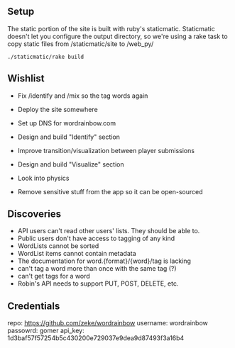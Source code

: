 Setup
-----

The static portion of the site is built with ruby's staticmatic.
Staticmatic doesn't let you configure the output directory, so we're using 
a rake task to copy static files from /staticmatic/site to /web_py/

	./staticmatic/rake build

Wishlist
--------

* Fix /identify and /mix so the tag words again
* Deploy the site somewhere
* Set up DNS for wordrainbow.com

* Design and build "Identify" section
* Improve transition/visualization between player submissions
* Design and build "Visualize" section
* Look into physics

* Remove sensitive stuff from the app so it can be open-sourced

Discoveries
-----------

* API users can't read other users' lists. They should be able to.
* Public users don't have access to tagging of any kind
* WordLists cannot be sorted
* WordList items cannot contain metadata
* The documentation for word.{format}/{word}/tag is lacking
* can't tag a word more than once with the same tag (?)
* can't get tags for a word
* Robin's API needs to support PUT, POST, DELETE, etc.

Credentials
-----------

repo: https://github.com/zeke/wordrainbow
username: wordrainbow
passowrd: gomer
api_key: 1d3baf57f57254b5c430200e729037e9dea9d87493f3a16b4
